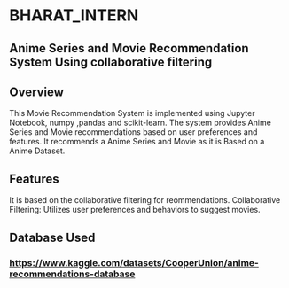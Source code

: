 # BHARAT_INTERN
##  Anime Series and Movie Recommendation System Using collaborative filtering
## Overview
This Movie Recommendation System is implemented using Jupyter Notebook, numpy ,pandas and scikit-learn. The system provides Anime Series and Movie recommendations based on user preferences and  features.
It recommends a Anime Series and Movie as it is Based on a Anime Dataset.
## Features
It is based on the collaborative filtering for reommendations.
Collaborative Filtering: Utilizes user preferences and behaviors to suggest movies.
## Database Used 
### https://www.kaggle.com/datasets/CooperUnion/anime-recommendations-database
